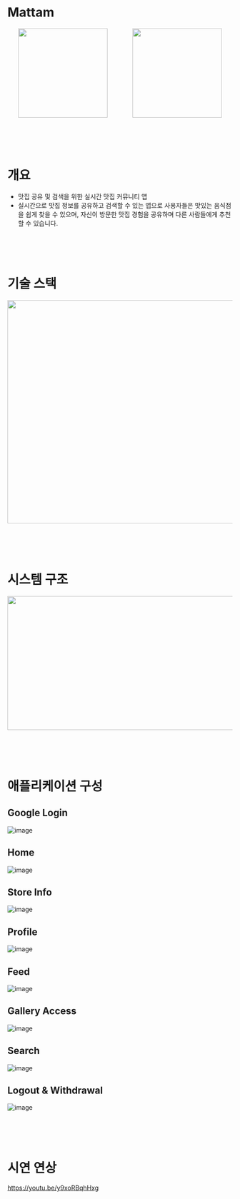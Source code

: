 # Mattam

<div align="center">
<img src="https://github.com/dong-Hyeok/Mattam/assets/66107343/6a7a10d6-8e52-49ff-83d1-a975af8a57eb"  width="200" height="200"/>
&nbsp;&nbsp;&nbsp;&nbsp;&nbsp;&nbsp;&nbsp;&nbsp;&nbsp;&nbsp;&nbsp;&nbsp;
<img src="https://github.com/dong-Hyeok/Mattam/assets/66107343/a5c1eecf-b6ca-4125-a252-8315b70698b4"  width="200" height="200"/>
</div>


</br></br></br>

# 개요
- 맛집 공유 및 검색을 위한 실시간 맛집 커뮤니티 앱
- 실시간으로 맛집 정보를 공유하고 검색할 수 있는 앱으로 사용자들은 맛있는 음식점을 쉽게 찾을 수 있으며, 자신이 방문한 맛집 경험을 공유하며 다른 사람들에게 추천할 수 있습니다.

</br></br></br>

# 기술 스택
<div align="center">
<img src="https://github.com/dong-Hyeok/Mattam/assets/66107343/9ba0cdd8-f235-491f-893c-600c36427638"  width="1000" height="500"/>
</div>


</br></br></br>

# 시스템 구조
<div align="center">
<img src="https://github.com/dong-Hyeok/Mattam/assets/66107343/0528f799-52b5-4461-891e-dbef2db5c8db"  width="800" height="300"/>
</div>


</br></br></br>

# 애플리케이션 구성

## Google Login
![image](https://github.com/dong-Hyeok/Mattam/assets/66107343/3ec79d92-6303-42d6-907b-a003135c6a90)

## Home
![image](https://github.com/dong-Hyeok/Mattam/assets/66107343/55ab4ee0-9712-4031-b62a-20a8a242fb1b)

## Store Info
![image](https://github.com/dong-Hyeok/Mattam/assets/66107343/ecfd0ee0-e14c-4e2e-a39d-8bdad18dc980)

## Profile
![image](https://github.com/dong-Hyeok/Mattam/assets/66107343/5712e050-89aa-4943-b747-3ed86bb6c5b3)

## Feed
![image](https://github.com/dong-Hyeok/Mattam/assets/66107343/18e37781-751e-49e1-8fa0-6b0cdcf0bc73)

## Gallery Access
![image](https://github.com/dong-Hyeok/Mattam/assets/66107343/bca33205-332e-4a96-857b-a74322bddafb)

## Search
![image](https://github.com/dong-Hyeok/Mattam/assets/66107343/dd2b7a80-f158-4bbb-8c51-cdf0e711dca4)

## Logout & Withdrawal
![image](https://github.com/dong-Hyeok/Mattam/assets/66107343/d919acd2-9ac1-4806-88d3-c5cc2da2ab23)

</br></br></br>

# 시연 연상 
https://youtu.be/y9xoRBqhHxg
